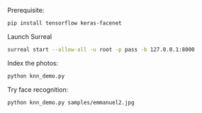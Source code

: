 Prerequisite:

```bash
pip install tensorflow keras-facenet
```

Launch Surreal

 ```bash
 surreal start --allow-all -u root -p pass -b 127.0.0.1:8000
 ```
 
Index the photos:

```bash
python knn_demo.py
```

Try face recognition:

```bash
python knn_demo.py samples/emmanuel2.jpg
```